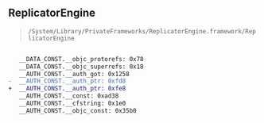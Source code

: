 ## ReplicatorEngine

> `/System/Library/PrivateFrameworks/ReplicatorEngine.framework/ReplicatorEngine`

```diff

   __DATA_CONST.__objc_protorefs: 0x78
   __DATA_CONST.__objc_superrefs: 0x18
   __AUTH_CONST.__auth_got: 0x1258
-  __AUTH_CONST.__auth_ptr: 0xfd8
+  __AUTH_CONST.__auth_ptr: 0xfe8
   __AUTH_CONST.__const: 0xad38
   __AUTH_CONST.__cfstring: 0x1e0
   __AUTH_CONST.__objc_const: 0x35b0

```
